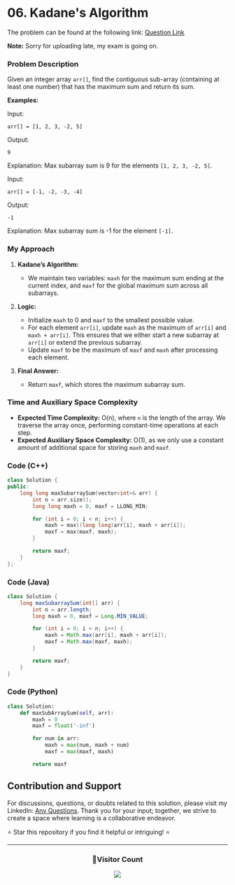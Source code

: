 # **06. Kadane's Algorithm**

The problem can be found at the following link: [Question Link](https://www.geeksforgeeks.org/problems/kadanes-algorithm-1587115620/1)

**Note:** Sorry for uploading late, my exam is going on.

### Problem Description

Given an integer array `arr[]`, find the contiguous sub-array (containing at least one number) that has the maximum sum and return its sum.

**Examples:**

Input:

```
arr[] = [1, 2, 3, -2, 5]
```

Output:

```
9
```

Explanation: Max subarray sum is 9 for the elements `[1, 2, 3, -2, 5]`.

Input:

```
arr[] = [-1, -2, -3, -4]
```

Output:

```
-1
```

Explanation: Max subarray sum is -1 for the element `[-1]`.

### My Approach

1. **Kadane’s Algorithm:**

   - We maintain two variables: `maxh` for the maximum sum ending at the current index, and `maxf` for the global maximum sum across all subarrays.

2. **Logic:**

   - Initialize `maxh` to 0 and `maxf` to the smallest possible value.
   - For each element `arr[i]`, update `maxh` as the maximum of `arr[i]` and `maxh + arr[i]`. This ensures that we either start a new subarray at `arr[i]` or extend the previous subarray.
   - Update `maxf` to be the maximum of `maxf` and `maxh` after processing each element.

3. **Final Answer:**
   - Return `maxf`, which stores the maximum subarray sum.

### Time and Auxiliary Space Complexity

- **Expected Time Complexity:** O(n), where `n` is the length of the array. We traverse the array once, performing constant-time operations at each step.
- **Expected Auxiliary Space Complexity:** O(1), as we only use a constant amount of additional space for storing `maxh` and `maxf`.

### Code (C++)

```cpp
class Solution {
public:
    long long maxSubarraySum(vector<int>& arr) {
        int n = arr.size();
        long long maxh = 0, maxf = LLONG_MIN;

        for (int i = 0; i < n; i++) {
            maxh = max((long long)arr[i], maxh + arr[i]);
            maxf = max(maxf, maxh);
        }

        return maxf;
    }
};
```

### Code (Java)

```java
class Solution {
    long maxSubarraySum(int[] arr) {
        int n = arr.length;
        long maxh = 0, maxf = Long.MIN_VALUE;

        for (int i = 0; i < n; i++) {
            maxh = Math.max(arr[i], maxh + arr[i]);
            maxf = Math.max(maxf, maxh);
        }

        return maxf;
    }
}
```

### Code (Python)

```python
class Solution:
    def maxSubArraySum(self, arr):
        maxh = 0
        maxf = float('-inf')

        for num in arr:
            maxh = max(num, maxh + num)
            maxf = max(maxf, maxh)

        return maxf
```

## Contribution and Support

For discussions, questions, or doubts related to this solution, please visit my LinkedIn: [Any Questions](https://www.linkedin.com/in/patel-hetkumar-sandipbhai-8b110525a/). Thank you for your input; together, we strive to create a space where learning is a collaborative endeavor.

⭐ Star this repository if you find it helpful or intriguing! ⭐

---

<div align=center>
  <h3><b>📍Visitor Count</b></h3>
</div>

<p align="center">   
  <img src="https://profile-counter.glitch.me/Hunterdii/count.svg" />  
</p>
